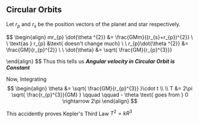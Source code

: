 ## Circular Orbits

Let $r_{p}$ and  $r_{s}$  be the position vectors of the planet and star respectively.

$$
\begin{align}
mr_{p} \dot{\theta ^{2}} &= \frac{GMm}{(r_{s}+r_{p})^{2}} \\ \\
\text{as  } r_{p} &\text{  doesn't change much} \\ \\
r_{p}\dot{\theta ^{2}} &= \frac{GM}{r_{p}^{2}} \\ \\
\dot{\theta} &= \sqrt{ \frac{GM}{r_{p}^{3}}}

\end{align}
$$
Thus this tells us ***Angular velocity in Circular Orbit is Constant***

Now, Integrating
$$
\begin{align}
\theta &= \sqrt{ \frac{GM}{r_{p}^{3}} }\cdot t \\ \\
T &= 2\pi \sqrt{ \frac{r_{p}^{3}}{GM} } 
\qquad \qquad - \theta \text{ goes from  } 0 \rightarrow 2\pi
\end{align} 
$$

This accidently proves Kepler's Third Law $T^{2} =kR^{3}$
